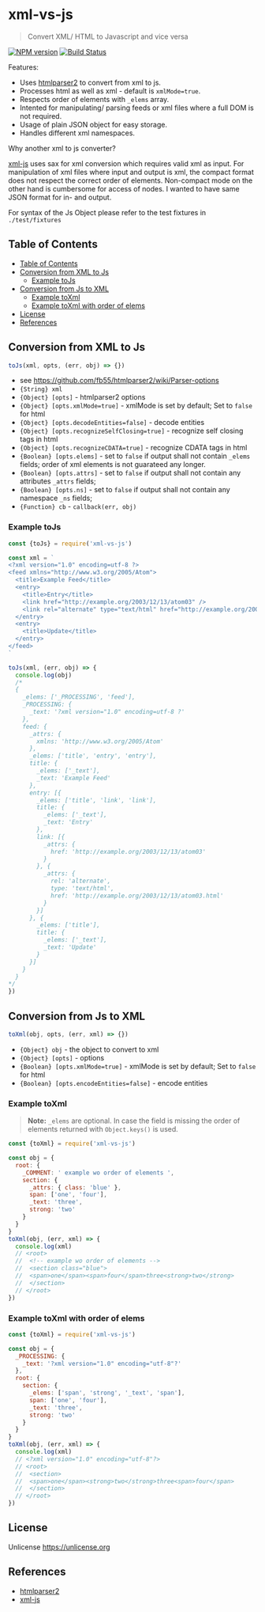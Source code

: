 # xml-vs-js

> Convert XML/ HTML to Javascript and vice versa

[![NPM version](https://badge.fury.io/js/xml-vs-js.svg)](https://www.npmjs.com/package/xml-vs-js/)
[![Build Status](https://travis-ci.org/commenthol/xml-vs-js.svg?branch=master)](https://travis-ci.org/commenthol/xml-vs-js)

Features:
- Uses [htmlparser2][] to convert from xml to js.
- Processes html as well as xml - default is `xmlMode=true`.
- Respects order of elements with `_elems` array.
- Intented for manipulating/ parsing feeds or xml files where a full DOM is not required.
- Usage of plain JSON object for easy storage.
- Handles different xml namespaces.

Why another xml to js converter?

[xml-js][] uses sax for xml conversion which requires valid xml as input.
For manipulation of xml files where input and output is xml, the compact format
does not respect the correct order of elements.
Non-compact mode on the other hand is cumbersome for access of nodes.
I wanted to have same JSON format for in- and output.

For syntax of the Js Object please refer to the test fixtures in `./test/fixtures`

## Table of Contents

<!-- TOC depthFrom:2 depthTo:6 withLinks:1 updateOnSave:1 orderedList:0 -->

- [Table of Contents](#table-of-contents)
- [Conversion from XML to Js](#conversion-from-xml-to-js)
	- [Example toJs](#example-tojs)
- [Conversion from Js to XML](#conversion-from-js-to-xml)
	- [Example toXml](#example-toxml)
	- [Example toXml with order of elems](#example-toxml-with-order-of-elems)
- [License](#license)
- [References](#references)

<!-- /TOC -->

## Conversion from XML to Js

```js
toJs(xml, opts, (err, obj) => {})
```

- see <https://github.com/fb55/htmlparser2/wiki/Parser-options>
- `{String} xml`
- `{Object} [opts]` - htmlparser2 options
- `{Object} [opts.xmlMode=true]` - xmlMode is set by default; Set to `false` for html
- `{Object} [opts.decodeEntities=false]` - decode entities
- `{Object} [opts.recognizeSelfClosing=true]` - recognize self closing tags in html
- `{Object} [opts.recognizeCDATA=true]` - recognize CDATA tags in html
- `{Boolean} [opts.elems]` - set to `false` if output shall not contain `_elems` fields; order of xml elements is not guarateed any longer.
- `{Boolean} [opts.attrs]` - set to `false` if output shall not contain any attributes `_attrs` fields;
- `{Boolean} [opts.ns]` - set to `false` if output shall not contain any namespace `_ns` fields;
- `{Function} cb` - `callback(err, obj)`

### Example toJs

```js
const {toJs} = require('xml-vs-js')

const xml = `
<?xml version="1.0" encoding=utf-8 ?>
<feed xmlns="http://www.w3.org/2005/Atom">
  <title>Example Feed</title>
  <entry>
    <title>Entry</title>
    <link href="http://example.org/2003/12/13/atom03" />
    <link rel="alternate" type="text/html" href="http://example.org/2003/12/13/atom03.html"/>
  </entry>
  <entry>
    <title>Update</title>
  </entry>
</feed>
`

toJs(xml, (err, obj) => {
  console.log(obj)
  /*
  {
    _elems: ['_PROCESSING', 'feed'],
    _PROCESSING: {
      _text: '?xml version="1.0" encoding=utf-8 ?'
    },
    feed: {
      _attrs: {
        xmlns: 'http://www.w3.org/2005/Atom'
      },
      _elems: ['title', 'entry', 'entry'],
      title: {
        _elems: ['_text'],
        _text: 'Example Feed'
      },
      entry: [{
        _elems: ['title', 'link', 'link'],
        title: {
          _elems: ['_text'],
          _text: 'Entry'
        },
        link: [{
          _attrs: {
            href: 'http://example.org/2003/12/13/atom03'
          }
        }, {
          _attrs: {
            rel: 'alternate',
            type: 'text/html',
            href: 'http://example.org/2003/12/13/atom03.html'
          }
        }]
      }, {
        _elems: ['title'],
        title: {
          _elems: ['_text'],
          _text: 'Update'
        }
      }]
    }
  }
*/    
})
```

## Conversion from Js to XML

```js
toXml(obj, opts, (err, xml) => {})
```

- `{Object} obj` - the object to convert to xml
- `{Object} [opts]` - options
- `{Boolean} [opts.xmlMode=true]` - xmlMode is set by default; Set to `false` for html
- `{Boolean} [opts.encodeEntities=false]` - encode entities

### Example toXml

> **Note:** `_elems` are optional. In case the field is missing the order of elements returned with `Object.keys()` is used.

```js
const {toXml} = require('xml-vs-js')

const obj = {
  root: {
    _COMMENT: ' example wo order of elements ',
    section: {
      _attrs: { class: 'blue' },
      span: ['one', 'four'],
      _text: 'three',
      strong: 'two'
    }
  }
}
toXml(obj, (err, xml) => {
  console.log(xml)
  // <root>
  //  <!-- example wo order of elements -->
  //  <section class="blue">
  //  <span>one</span><span>four</span>three<strong>two</strong>
  //  </section>
  // </root>
})
```

### Example toXml with order of elems

```js
const {toXml} = require('xml-vs-js')

const obj = {
  _PROCESSING: {
    _text: '?xml version="1.0" encoding="utf-8"?'
  },
  root: {
    section: {
      _elems: ['span', 'strong', '_text', 'span'],
      span: ['one', 'four'],
      _text: 'three',
      strong: 'two'
    }
  }
}
toXml(obj, (err, xml) => {
  console.log(xml)
  // <?xml version="1.0" encoding="utf-8"?>
  // <root>
  //  <section>
  //  <span>one</span><strong>two</strong>three<span>four</span>
  //  </section>
  // </root>
})
```

## License

Unlicense <https://unlicense.org>

## References

- [htmlparser2][]
- [xml-js][]

[htmlparser2]: https://www.npmjs.com/package/htmlparser2
[xml-js]: https://www.npmjs.com/package/xml-js
